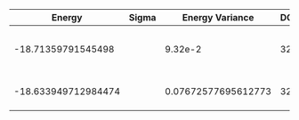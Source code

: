 | Energy             | Sigma | Energy Variance | DOF | Einf              | Method                          | Reference |
|--------------------|-------|-----------------|-----|-------------------|---------------------------------|-----------|
| -18.71359791545498 |       | 9.32e-2         | 32  | 62.98412698412698 | QMC (continuous-time expansion) | [paper](https://journals.aps.org/prb/abstract/10.1103/PhysRevB.93.155117) [code](https://github.com/wangleiphy/SpinlesstV-LCT-INT) |
| -18.633949712984474 |  | 0.07672577695612773 | 32  | 62.98412698412698 | DMRG (maxbonddim = 4096)        | TODO: own code (DMRG) |
